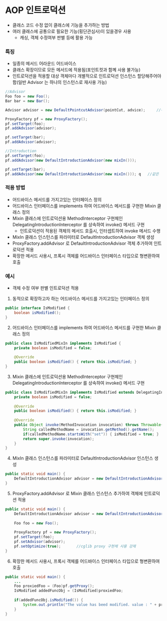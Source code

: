 # AOP 인트로덕션
* 클래스 코드 수정 없이 클래스에 기능을 추가하는 방법
* 여러 클래스에 공통으로 필요한 기능(횡단관심사)이 있을경우 사용
	* 캐싱, 객체 수정여부 판별 등에 활용 가능

### 특징
* 일종의 메서드 어라운드 어드바이스
* 클래스 확장이므로 모든 메서드에 적용됨(포인트컷과 함꼐 사용 불가능)
* 인트로덕션을 적용할 대상 객체마다 개별적으로 인트로덕션 인스턴스 할당해주어야함(일반 Advisor 는 하나의 인스턴스로 재사용 가능)
```java
//Advisor
Foo foo = new Foo();
Bar bar = new Bar();

Advisor advisor = new DefaultPointcutAdvisor(pointCut, advice);		//하나의 advisor 인스턴스로 여러 객체에 사용 가능

ProxyFactory pf = new ProxyFactory();
pf.setTarget(foo);
pf.addAdvisor(advisor);

pf.setTarget(bar);
pf.addAdvisor(advisor);

//Introduction
pf.setTarget(foo);
pf.addAdvisor(new DefaultIntroductionAdvisor(new mixIn()));

pf.setTarget(bar);
pf.addAdvisor(new DefaultIntroductionAdvisor(new mixIn()));	q	//같은 인트로덕션이라도 대상 객체마다 새로운 인스턴스 할당해주어야함
```

### 적용 방법
* 어드바이스 메서드를 가지고있는 인터페이스 정의
* 어드바이스 인터페이스를 implements 하여 어드바이스 메서드를 구현한 Mixin 클래스 정의
* Mixin 클래스에 인트로덕션용 MethodInterceptor 구현체인 DelegatingIntroductionInterceptor 를 상속하여 invoke() 메서드 구현 
	* 인트로덕션이 적용된 객체의 메서드 호출시, 인터셉트하여 invoke 메서드 수행
* MixIn 클래스 인스턴스를 파라미터로 DefaultIntroductionAdvisor 객체 생성
* ProxyFactory.addAdvisor 로 DefaultIntroductionAdvisor 객체 추가하여 인트로덕션 적용
* 확장한 메서드 사용시, 프록시 객체를 어드바이스 인터페이스 타입으로 형변환하여 호출

### 예시
* 객체 수정 여부 판별 인트로덕션 적용
1. 동적으로 확장하고자 하는 어드바이스 메서드를 가지고있는 인터페이스 정의
```java
public interface IsModified {
	boolean isModified();
}
```

2. 어드바이스 인터페이스를 implements 하여 어드바이스 메서드를 구현한 Mixin 클래스 정의
```java
public class IsModifiedMixIn implements IsModified {
	private boolean isModified = false;
	
	@Override
	public boolean isModified() { return this.isModified; }
}
```
3. Mixin 클래스에 인트로덕션용 MethodInterceptor 구현체인 DelegatingIntroductionInterceptor 를 상속하여 invoke() 메서드 구현
```java
public class IsModifiedMixIn implements IsModified extends DelegatingIntroductionInterceptor{
	private boolean isModified = false;
	
	@Override
	public boolean isModified() { return this.isModified; }
	
	@Override
	public Object invoke(MethodInvocation invocation) throws Throwable{
		String calledMethodName = invocation.getMethod().getName(); 
		if(calledMethodName.startsWith("set")) { isModified = true; }
		return super.invoke(invocation);
	}
}
```
4. MixIn 클래스 인스턴스를 파라미터로 DefaultIntroductionAdvisor 인스턴스 생성
```java
public static void main() {
	DefaultIntroductionAdvisor advisor = new DefaultIntroductionAdvisor(new IsModifiedMixIn());
}
```
5. ProxyFactory.addAdvisor 로 Mixin 클래스 인스턴스 추가하여 객체에 인트로덕션 적용
```java
public static void main() {
	DefaultIntroductionAdvisor advisor = new DefaultIntroductionAdvisor(new IsModifiedMixIn());
	
	Foo foo = new Foo();
	
	ProxyFactory pf = new ProxyFactory();
	pf.setTarget(foo);
	pf.setAdvisor(advisor);
	pf.setOptimize(true);		//cglib proxy 구현체 사용 강제
}
```
6. 확장한 메서드 사용시, 프록시 객체를 어드바이스 인터페이스 타입으로 형변환하여 호출
```java
public static void main() {
	...
	Foo proxiedFoo = (Foo)pf.getProxy();
	IsModified addedFuncObj = (IsModified)proxiedFoo;
	
	if(addedFuncObj.isModified()) {
		System.out.println("The value has beed modified. value : " + proxiedFoo.getVal());
	}
}
```